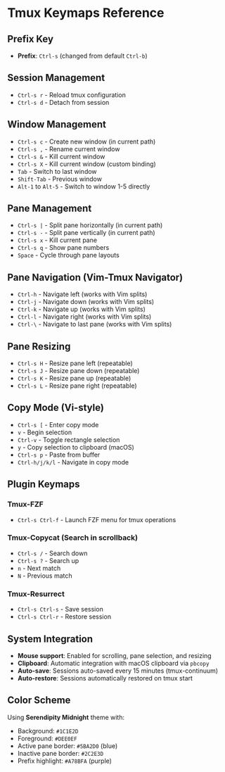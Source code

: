 # Tmux Keymaps Reference

## Prefix Key
- **Prefix**: `Ctrl-s` (changed from default `Ctrl-b`)

## Session Management
- `Ctrl-s r` - Reload tmux configuration
- `Ctrl-s d` - Detach from session

## Window Management
- `Ctrl-s c` - Create new window (in current path)
- `Ctrl-s ,` - Rename current window
- `Ctrl-s &` - Kill current window
- `Ctrl-s X` - Kill current window (custom binding)
- `Tab` - Switch to last window
- `Shift-Tab` - Previous window
- `Alt-1` to `Alt-5` - Switch to window 1-5 directly

## Pane Management
- `Ctrl-s |` - Split pane horizontally (in current path)
- `Ctrl-s -` - Split pane vertically (in current path)
- `Ctrl-s x` - Kill current pane
- `Ctrl-s q` - Show pane numbers
- `Space` - Cycle through pane layouts

## Pane Navigation (Vim-Tmux Navigator)
- `Ctrl-h` - Navigate left (works with Vim splits)
- `Ctrl-j` - Navigate down (works with Vim splits)
- `Ctrl-k` - Navigate up (works with Vim splits)
- `Ctrl-l` - Navigate right (works with Vim splits)
- `Ctrl-\` - Navigate to last pane (works with Vim splits)

## Pane Resizing
- `Ctrl-s H` - Resize pane left (repeatable)
- `Ctrl-s J` - Resize pane down (repeatable)
- `Ctrl-s K` - Resize pane up (repeatable)
- `Ctrl-s L` - Resize pane right (repeatable)

## Copy Mode (Vi-style)
- `Ctrl-s [` - Enter copy mode
- `v` - Begin selection
- `Ctrl-v` - Toggle rectangle selection
- `y` - Copy selection to clipboard (macOS)
- `Ctrl-s p` - Paste from buffer
- `Ctrl-h/j/k/l` - Navigate in copy mode

## Plugin Keymaps

### Tmux-FZF
- `Ctrl-s Ctrl-f` - Launch FZF menu for tmux operations

### Tmux-Copycat (Search in scrollback)
- `Ctrl-s /` - Search down
- `Ctrl-s ?` - Search up
- `n` - Next match
- `N` - Previous match

### Tmux-Resurrect
- `Ctrl-s Ctrl-s` - Save session
- `Ctrl-s Ctrl-r` - Restore session

## System Integration
- **Mouse support**: Enabled for scrolling, pane selection, and resizing
- **Clipboard**: Automatic integration with macOS clipboard via `pbcopy`
- **Auto-save**: Sessions auto-saved every 15 minutes (tmux-continuum)
- **Auto-restore**: Sessions automatically restored on tmux start

## Color Scheme
Using **Serendipity Midnight** theme with:
- Background: `#1C1E2D`
- Foreground: `#DEE0EF`
- Active pane border: `#5BA2D0` (blue)
- Inactive pane border: `#2C2E3D`
- Prefix highlight: `#A78BFA` (purple)